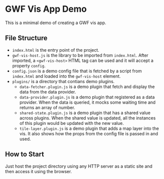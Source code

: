 # GWF Vis App Demo

This is a minimal demo of creating a GWF vis app.

## File Structure

- `index.html` is the entry point of the project.
- `gwf-vis-host.js` is the library to be imported from `index.html`. After imported, a `<gwf-vis-host>` HTML tag can be used and it will accept a property `config`.
- `config.json` is a demo config file that is fetched by a script from `index.html` and loaded into the `gwf-vis-host` element.
- `plugins/` is a directory that contians demo plugins.
  - `data-fetcher.plugin.js` is a demo plugin that fetch and display the data from the data provider.
  - `data-provider.plugin.js` is a demo plugin that registered as a data provider. When the data is queried, it mocks some waiting time and returns an array of number.
  - `shared-state.plugin.js` is a demo plugin that has a shared value across plugins. When the shared value is updated, all the instances of this plugin would be updated with the new value.
  - `tile-layer.plugin.js` is a demo plugin that adds a map layer into the vis. It also shows how the props from the config file is passed in and used.

## How to Start

Just host the project directory using any HTTP server as a static site and then access it using the browser.
